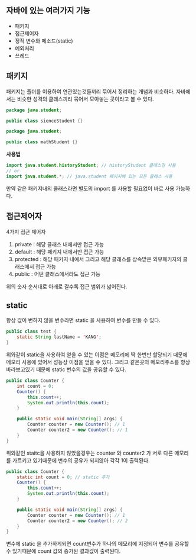 ## 자바에 있는 여러가지 기능
- 패키지
- 접근제어자
- 정적 변수와 메소드(static)
- 예외처리
- 쓰레드

## 패키지
패키지는 폴더를 이용하여 연관있는것들끼리 묶어서 정리하는 개념과 비슷하다. 자바에서는 비슷한 성격의 클래스끼리 묶어서 모아놓는 곳이라고 볼 수 있다. 

```java
package java.student;

public class sienceStudent {}
```

```java
package java.student;

public class mathStudent {}
```

**사용법**
```java
import java.student.historyStudent; // historyStudent 클래스만 사용
// or
import java.student.*; // java.student 패키지에 있는 모든 클래스 사용
```

만약 같은 패키지내의 클래스라면 별도의 import 를 사용할 필요없이 바로 사용 가능하다.


## 접근제어자
4가지 접근 제어자
1. private : 해당 클래스 내에서만 접근 가능
2. default : 해당 패키지 내에서만 접근 가능
3. protected : 해당 패키지 내에서 그리고 해당 클래스를 상속받은 외부패키지의 클래스에서 접근 가능
4. public : 어떤 클래스에서라도 접근 가능

위의 숫자 순서대로 아래로 갈수록 접근 범위가 넓어진다.


## static
항상 값이 변하지 않을 변수라면 static 을 사용하여 변수를 만들 수 있다.
```java
public class test {
    static String lastName = 'KANG';
}
```
위와같이 static을 사용하여 얻을 수 있는 이점은 메모리에 딱 한번만 할당되기 때문에 메모리 사용에 있어서 성능상 이점을 얻을 수 있다. 그리고 같은곳의 메모리주소를 항상 바라보고있기 때문에 static 변수의 값을 공유할 수 있다.

```java
public class Counter {
    int count = 0;
    Counter() {
        this.count++;
        System.out.println(this.count);
    }

    public static void main(String[] args) {
        Counter counter = new Counter(); // 1
        Counter counter2 = new Counter(); // 1
    }
}
```
위와같인 staitc을 사용하지 않았을경우는 counter 와 counter2 가 서로 다른 메모리를 가르키고 있기때문에 변수의 공유가 되지않아 각각 1이 출력된다.

```java
public class Counter {
    static int count = 0; // static 추가
    Counter() {
        this.count++;
        System.out.println(this.count);
    }

    public static void main(String[] args) {
        Counter counter = new Counter(); // 1
        Counter counter2 = new Counter(); // 2
    }
}
```
변수에 static 을 추가하게되면 count변수가 하나의 메모리에 지정되어 변수를 공유할 수 있기때문에 count 값의 증가된 결과값이 출력된다.